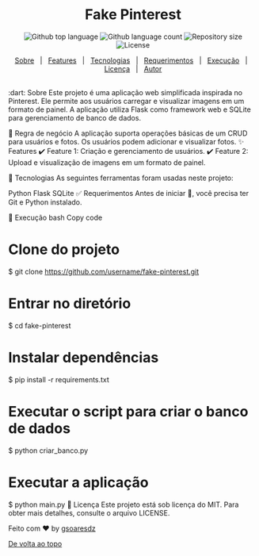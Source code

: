 <h1 align="center">Fake Pinterest</h1>
<p align="center">
  <img alt="Github top language" src="https://img.shields.io/github/languages/top/username/fake-pinterest?color=56BEB8">
  <img alt="Github language count" src="https://img.shields.io/github/languages/count/username/fake-pinterest?color=56BEB8">
  <img alt="Repository size" src="https://img.shields.io/github/repo-size/username/fake-pinterest?color=56BEB8">
  <img alt="License" src="https://img.shields.io/github/license/username/fake-pinterest?color=56BEB8">
</p>
<p align="center">
  <a href="#dart-sobre">Sobre</a> &#xa0; | &#xa0; 
  <a href="#sparkles-features">Features</a> &#xa0; | &#xa0;
  <a href="#rocket-tecnologias">Tecnologias</a> &#xa0; | &#xa0;
  <a href="#white_check_mark-requerimentos">Requerimentos</a> &#xa0; | &#xa0;
  <a href="#checkered_flag-execução">Execução</a> &#xa0; | &#xa0;
  <a href="#memo-licença">Licença</a> &#xa0; | &#xa0;
  <a href="https://github.com/gsoaresdz" target="_blank">Autor</a>
</p>
<br>
:dart: Sobre
Este projeto é uma aplicação web simplificada inspirada no Pinterest. Ele permite aos usuários carregar e visualizar imagens em um formato de painel. A aplicação utiliza Flask como framework web e SQLite para gerenciamento de banco de dados.

:memo: Regra de negócio
A aplicação suporta operações básicas de um CRUD para usuários e fotos.
Os usuários podem adicionar e visualizar fotos.
:sparkles: Features
:heavy_check_mark: Feature 1: Criação e gerenciamento de usuários.
:heavy_check_mark: Feature 2: Upload e visualização de imagens em um formato de painel.

:rocket: Tecnologias
As seguintes ferramentas foram usadas neste projeto:

Python
Flask
SQLite
:white_check_mark: Requerimentos
Antes de iniciar :checkered_flag:, você precisa ter Git e Python instalado.

:checkered_flag: Execução
bash
Copy code
# Clone do projeto
$ git clone https://github.com/username/fake-pinterest.git

# Entrar no diretório
$ cd fake-pinterest

# Instalar dependências
$ pip install -r requirements.txt

# Executar o script para criar o banco de dados
$ python criar_banco.py

# Executar a aplicação
$ python main.py
:memo: Licença
Este projeto está sob licença do MIT. Para obter mais detalhes, consulte o arquivo LICENSE.

Feito com :heart: by <a href="https://github.com/gsoaresdz" target="_blank">gsoaresdz</a>

 

<a href="#top">De volta ao topo</a>
